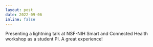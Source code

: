 ```yaml
---
layout: post
date: 2022-09-06 
inline: false
---
```


Presenting a lightning talk at NSF-NIH Smart and Connected Health workshop as a student PI. A great experience!                                                                  